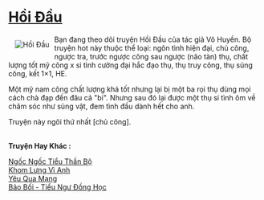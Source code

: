 <a href="https://utruyen.com/hoi-dau/21518/" title="Hồi Đầu"><h1>Hồi Đầu</h1></a><div style="display:table"><img align="right" style="float: left; padding: 10px;" src="https://utruyen.com/images/story/200x260/hoi-dau.jpg" alt="Hồi Đầu">Bạn đang theo dõi truyện Hồi Đầu của tác giả Vô Huyền. Bộ truyện hot này thuộc thể loại: ngôn tình hiện đại, chủ công, ngược tra, trước ngược công sau ngược (não tàn) thụ, chất lượng tốt mỹ công x si tình cường đại hắc đạo thụ, thụ truy công, thụ sủng công, kết 1×1, HE.<p></p>Một mỹ nam công chất lượng khá tốt nhưng lại bị một ba rọi thụ dùng mọi cách chà đạp đến đâu cả "bi". Nhưng sau đó lại được một thụ si tình ôm về chăm sóc như sủng vật, đem tình đầu dành hết cho anh. <p></p>Truyện này ngôi thứ nhất [chủ công].</div><p><br><b>Truyện Hay Khác :</b></p><a href="https://utruyen.com/ngoc-ngoc-tieu-than-bo/21514/" alt="Ngốc Ngốc Tiểu Thần Bộ">Ngốc Ngốc Tiểu Thần Bộ</a><br/><a href="https://www.flickr.com/photos/183745219@N08/49694362396/" alt="Khom Lưng Vì Anh">Khom Lưng Vì Anh</a><br/><a href="https://github.com/quanluxury/dammy/tree/master/truyenhay/22274/" alt="Yêu Qua Mạng">Yêu Qua Mạng</a><br/><a href="https://github.com/quanluxury/ngontinh_sac/tree/master/truyenhay/19365/" alt="Bảo Bối - Tiểu Ngư Đồng Học">Bảo Bối - Tiểu Ngư Đồng Học</a><br/>